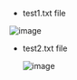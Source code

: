 * test1.txt file
  
![image](https://github.com/komalagra/Demo-test/assets/39221080/44781a2c-d1fe-4feb-beed-75c2199b9469)

* test2.txt file

  ![image](https://github.com/komalagra/Demo-test/assets/39221080/1c15eb56-9a6e-4e98-b02e-68aaeaa139d2)

